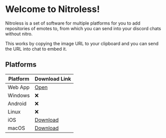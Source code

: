# Welcome to Nitroless!

Nitroless is a set of software for multiple platforms for you to add repositories of emotes to, from which you can send into your discord chats without nitro.

This works by copying the image URL to your clipboard and you can send the URL into chat to embed it. 

## Platforms
| Platform    | Download Link |
| ----------- | ------------- |
| Web App     | [Open](https://nitroless.github.io)          |
| Windows     | ❌            |
| Android     | ❌            |
| Linux       | ❌            |
| iOS         | [Download](https://github.com/Nitroless/Nitroless-Apple/releases)      |
| macOS       | [Download](https://github.com/Nitroless/Nitroless-Apple/releases)      |
